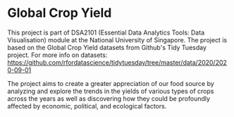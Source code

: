 # Global Crop Yield 
This project is part of DSA2101 (Essential Data Analytics Tools: Data Visualisation) module at the National University of Singapore. 
The project is based on the Global Crop Yield datasets from Github's Tidy Tuesday project. For more info on datasets: https://github.com/rfordatascience/tidytuesday/tree/master/data/2020/2020-09-01

The project aims to create a greater appreciation of our food source by analyzing and explore the trends in the yields of various types of crops across the years 
as well as discovering how they could be profoundly affected by economic, political, and ecological factors. 
